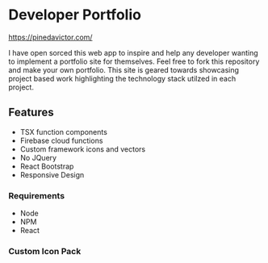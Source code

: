 # Developer Portfolio

https://pinedavictor.com/

I have open sorced this web app to inspire and help any developer wanting to implement a portfolio site for themselves. Feel free to fork this repository and make your own portfolio. This site is geared towards showcasing project based work highlighting the technology stack utilzed in each project.

## Features

 - TSX function components
 - Firebase cloud functions
 - Custom framework icons and vectors
 - No JQuery
 - React Bootstrap
 - Responsive Design

### Requirements

 - Node
 - NPM
 - React


### Custom Icon Pack

